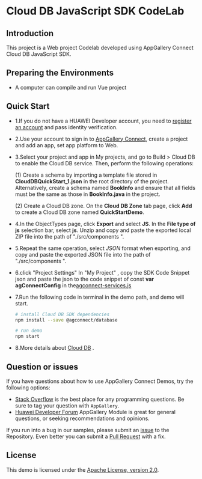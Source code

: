 # Cloud DB JavaScript SDK CodeLab

## Introduction

This project is a Web project Codelab developed using AppGallery Connect Cloud DB JavaScript SDK.

## Preparing the Environments
* A computer can compile and run Vue project

## Quick Start

- 1.If you do not have a HUAWEI Developer account, you need to [register an account](https://developer.huawei.com/consumer/en/doc/start/registration-and-verification-0000001053628148) and pass identity verification.
- 2.Use your account to sign in to [AppGallery Connect](https://developer.huawei.com/consumer/en/doc/development/AppGallery-connect-Guides/agc-get-started), create a project and add an app, set app platform to Web.
- 3.Select your project and app in My projects, and go to Build > Cloud DB to enable the Cloud DB service. Then, perform the following operations:

  (1) Create a schema by importing a template file stored in **CloudDBQuickStart_1.json** in the root directory of the project. Alternatively, create a schema named **BookInfo** and ensure that all fields must be the same as those in **BookInfo.java** in the project.

  (2) Create a Cloud DB zone. On the **Cloud DB Zone** tab page, click **Add** to create a Cloud DB zone named **QuickStartDemo**.

- 4.In the ObjectTypes page, click **Export** and select **JS**. In the **File type of js** selection bar, select **js**. Unzip and copy and paste the exported local ZIP file into the path of "./src/components ".
- 5.Repeat the same operation, select *JSON* format when exporting, and copy and paste the exported JSON file into the path of "./src/components ".
- 6.click "Project Settings" In "My Project" , copy the SDK Code Snippet json and paste the json to the code snippet of const **var agConnectConfig** in the[agconnect-services.js](./src/components/agconnect-services.js)
- 7.Run the following code in terminal in the demo path, and demo will start.
    ``` bash
   # install Cloud DB SDK dependencies
    npm install --save @agconnect/database

    # run demo
    npm start
    ```
- 8.More details about [Cloud DB](https://developer.huawei.com/consumer/en/doc/development/AppGallery-connect-Guides/agc-clouddb-getstarted-web) .

## Question or issues

If you have questions about how to use AppGallery Connect Demos, try the following options:
* [Stack Overflow](https://stackoverflow.com/) is the best place for any programming questions. Be sure to tag your question with `AppGallery`.
* [Huawei Developer Forum](https://forums.developer.huawei.com/forumPortal/en/home) AppGallery Module is great for general questions, or seeking recommendations and opinions.

If you run into a bug in our samples, please submit an [issue](https://github.com/AppGalleryConnect/agc-demos/issues) to the Repository. Even better you can submit a [Pull Request](https://github.com/AppGalleryConnect/agc-demos/pulls) with a fix.

## License
This demo is licensed under the [Apache License, version 2.0](http://www.apache.org/licenses/LICENSE-2.0).
